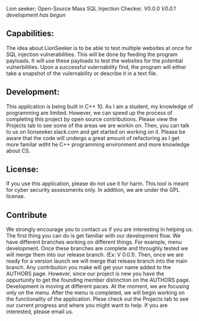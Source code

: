 Lion seeker; Open-Source Mass SQL Injection Checker. 
V0.0.0
*V0.0.1 development has begun* 

## Capabilities:
The idea about LionSeeker is to be able to test multiple websites at once for SQL injection vulnerabilities. This will be done by feeding the program payloads. It will use these payloads to test the websites for the potential vulnerbilities. Upon a successful vulernability find, the program will either take a snapshot of the vulernability or describe it in a text file. 

## Development:
This application is being built in C++ 10. As I am a student, my knowledge of programming are limited. However, we can speed up the process of completing this project by open source contributions. Please view the Projects tab to see some of the areas we are workin on. Then, you can talk to us on lionseeker.slack.com and get started on working on it. Please be aware that the code will undergo a great amount of refactoring as I get more familar witht he C++ programming environment and more knowledge about CS. 

## License:
If you use this application, please do not use it for harm. This tool is meant for cyber security assessments only. In addition, we are under the GPL license. 

## Contribute
We strongly encourage you to contact us if you are interesting in helping us. The first thing you can do is get familiar with our development flow. We have different branches working on different things. For example, menu development. Once these branches are complete and throughly tested we will merge them into our release branch. (Ex: V 0.0.1). Then, once we are ready for a version launch we will merge that release branch into the main branch. Any contribution you make will get your name added to the AUTHORS page. However, since our project is new you have the oppurtunity to get the founding member distinction on the AUTHORS page. Development is moving at different paces. At the moment, we are focusing only on the menu. After the menu is completed, we will begin working on the functionality of the application. Plese check out the Projects tab to see our current progress and where you might want to help. If you are interested, please email us. 


